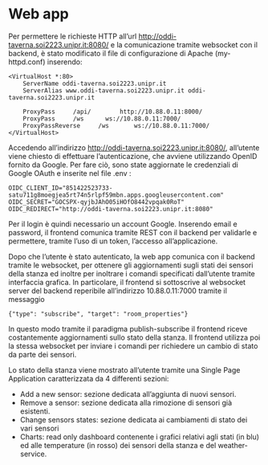 # Web app

Per permettere le richieste HTTP all’url http://oddi-taverna.soi2223.unipr.it:8080/ e la comunicazione tramite websocket con il backend, è stato modificato il file di configurazione di Apache (my-httpd.conf) inserendo:
```shell
<VirtualHost *:80>
    ServerName oddi-taverna.soi2223.unipr.it
    ServerAlias www.oddi-taverna.soi2223.unipr.it oddi-taverna.soi2223.unipr.it

    ProxyPass     /api/        http://10.88.0.11:8000/
    ProxyPass     /ws      ws://10.88.0.11:7000/
    ProxyPassReverse     /ws       ws://10.88.0.11:7000/
</VirtualHost>
```
Accedendo all’indirizzo http://oddi-taverna.soi2223.unipr.it:8080/, all’utente viene chiesto di effettuare l’autenticazione, che avviene utilizzando OpenID fornito da Google. Per fare ciò, sono state aggiornate le credenziali di Google OAuth e inserite nel file .env : 
```shell
OIDC_CLIENT_ID="851422523733-satu711g8moegjea5rt74n5rlpf59mbn.apps.googleusercontent.com"
OIDC_SECRET="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"
OIDC_REDIRECT="http://oddi-taverna.soi2223.unipr.it:8080"
```
Per il login è quindi necessario un account Google. Inserendo email e password, il frontend comunica tramite REST con il backend per validarle e permettere, tramite l’uso di un token, l’accesso all’applicazione.

Dopo che l’utente è stato autenticato, la web app comunica con il backend tramite le websocket, per ottenere gli aggiornamenti sugli stati dei sensori della stanza ed inoltre per inoltrare i comandi specificati dall’utente tramite interfaccia grafica. In particolare, il frontend si sottoscrive al websocket server del backend reperibile all’indirizzo 10.88.0.11:7000 tramite il messaggio 
``` shell 
{"type": "subscribe", "target": "room_properties"}
```
In questo modo tramite il paradigma publish-subscribe il frontend riceve costantemente aggiornamenti sullo stato della stanza. Il frontend utilizza poi la stessa websocket per inviare i comandi per richiedere un cambio di stato da parte dei sensori.

Lo stato della stanza viene mostrato all’utente tramite una Single Page Application caratterizzata da 4 differenti sezioni:
* Add a new sensor: sezione dedicata all’aggiunta di nuovi sensori. 
* Remove a sensor: sezione dedicata alla rimozione di sensori già esistenti.
* Change sensors states: sezione dedicata ai cambiamenti di stato dei vari sensori
* Charts: read only dashboard contenente i grafici relativi agli stati (in blu) ed alle temperature (in rosso) dei sensori della stanza e del weather-service. 